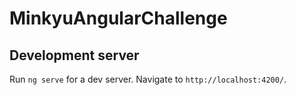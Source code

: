 # MinkyuAngularChallenge

## Development server

Run `ng serve` for a dev server. Navigate to `http://localhost:4200/`. 